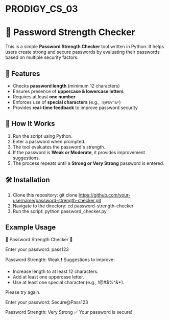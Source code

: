 # PRODIGY_CS_03
# 🔐 Password Strength Checker

This is a simple **Password Strength Checker** tool written in Python. It helps users create strong and secure passwords by evaluating their passwords based on multiple security factors.

## 🚀 Features
- Checks **password length** (minimum 12 characters)
- Ensures presence of **uppercase & lowercase letters**
- Requires at least **one number**
- Enforces use of **special characters** (e.g., `!@#$%^&*`)
- Provides **real-time feedback** to improve password security

## 📌 How It Works
1. Run the script using Python.
2. Enter a password when prompted.
3. The tool evaluates the password's strength.
4. If the password is **Weak or Moderate**, it provides improvement suggestions.
5. The process repeats until a **Strong or Very Strong** password is entered.

## 🛠 Installation
1. Clone this repository:
   git clone https://github.com/your-username/password-strength-checker.git
2. Navigate to the directory:
   cd password-strength-checker
3. Run the script:
   python password_checker.py

## Example Usage

🔐 Password Strength Checker 🔐

Enter your password: pass123

Password Strength: Weak
❗ Suggestions to improve:
- Increase length to at least 12 characters.
- Add at least one uppercase letter.
- Use at least one special character (e.g., !@#$%^&*).

Please try again.

Enter your password: Secure@Pass123

Password Strength: Very Strong
✅ Your password is secure!
